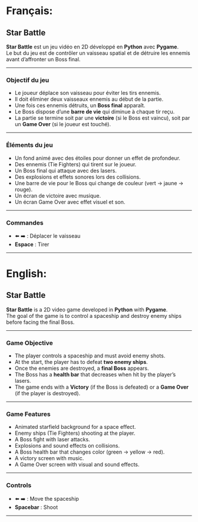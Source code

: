 # Français:

## Star Battle

**Star Battle** est un jeu vidéo en 2D développé en **Python** avec **Pygame**.  
Le but du jeu est de contrôler un vaisseau spatial et de détruire les ennemis avant d’affronter un Boss final.

---

### Objectif du jeu
- Le joueur déplace son vaisseau pour éviter les tirs ennemis.  
- Il doit éliminer deux vaisseaux ennemis au début de la partie.  
- Une fois ces ennemis détruits, un **Boss final** apparaît.  
- Le Boss dispose d’une **barre de vie** qui diminue à chaque tir reçu.  
- La partie se termine soit par une **victoire** (si le Boss est vaincu), soit par un **Game Over** (si le joueur est touché).  

---

### Éléments du jeu
- Un fond animé avec des étoiles pour donner un effet de profondeur.  
- Des ennemis (Tie Fighters) qui tirent sur le joueur.  
- Un Boss final qui attaque avec des lasers.  
- Des explosions et effets sonores lors des collisions.  
- Une barre de vie pour le Boss qui change de couleur (vert → jaune → rouge).  
- Un écran de victoire avec musique.  
- Un écran Game Over avec effet visuel et son.  

---

### Commandes
- ⬅️ ➡️ : Déplacer le vaisseau  
- **Espace** : Tirer  

---

# English:

## Star Battle

**Star Battle** is a 2D video game developed in **Python** with **Pygame**.  
The goal of the game is to control a spaceship and destroy enemy ships before facing the final Boss.

---

### Game Objective
- The player controls a spaceship and must avoid enemy shots.  
- At the start, the player has to defeat **two enemy ships**.  
- Once the enemies are destroyed, a **final Boss** appears.  
- The Boss has a **health bar** that decreases when hit by the player’s lasers.  
- The game ends with a **Victory** (if the Boss is defeated) or a **Game Over** (if the player is destroyed).  

---

### Game Features
- Animated starfield background for a space effect.  
- Enemy ships (Tie Fighters) shooting at the player.  
- A Boss fight with laser attacks.  
- Explosions and sound effects on collisions.  
- A Boss health bar that changes color (green → yellow → red).  
- A victory screen with music.  
- A Game Over screen with visual and sound effects.  

---

### Controls
- ⬅️ ➡️ : Move the spaceship  
- **Spacebar** : Shoot  

---
